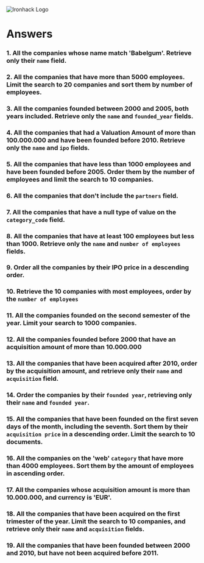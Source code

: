 ![Ironhack Logo](https://i.imgur.com/1QgrNNw.png)

# Answers

### 1. All the companies whose name match 'Babelgum'. Retrieve only their `name` field.

<!-- 
query: { name: { $eq :"Babelgum"}}
projection: { name: 1, _id:0 }
sort: empty
skip: empty
limit: empty
-->

### 2. All the companies that have more than 5000 employees. Limit the search to 20 companies and sort them by **number of employees**.

<!-- 
query: { number_of_employees: {$gt : 5000}}
projection: empty
sort: { number_of_employees: 1}
skip: empty
limit: 20
-->

### 3. All the companies founded between 2000 and 2005, both years included. Retrieve only the `name` and `founded_year` fields.

<!-- 
query: { founded_year: { $gte : 2000 , $lte : 2005 }}
projection: { name: 1, founded_year: 1, _id: 0}
sort: empty
skip: empty
limit: empty
-->

### 4. All the companies that had a Valuation Amount of more than 100.000.000 and have been founded before 2010. Retrieve only the `name` and `ipo` fields.

<!-- 
query: {"ipo.valuation_amount": {$gt : 100000000}, founded_year: {$lt: 2010}}
projection: {"ipo": 1, name: 1, _id: 0}
sort: empty
skip: empty
limit: empty
-->

### 5. All the companies that have less than 1000 employees and have been founded before 2005. Order them by the number of employees and limit the search to 10 companies.

<!-- 
query: {number_of_employees: {$lt : 1000}, founded_year: {$lt: 2005}}
projection: empty
sort: {number_of_employees: 1}
skip: empty
limit: 10
-->

### 6. All the companies that don't include the `partners` field.

<!-- 
query: {partners: {$exists : false}}
projection: empty
sort: empty
skip: empty
limit: empty
-->

### 7. All the companies that have a null type of value on the `category_code` field.

<!-- 
query: {category_code: null}
projection: empty
sort: empty
skip: empty
limit: empty
-->

### 8. All the companies that have at least 100 employees but less than 1000. Retrieve only the `name` and `number of employees` fields.

<!-- 
query: { number_of_employees: {$gte : 100, $lt : 1000}}
projection: {name: 1, number_of_employees: 1, _id:0}
sort: empty
skip: empty
limit: empty
-->

### 9. Order all the companies by their IPO price in a descending order.

<!-- 
query: empty
projection: empty
sort: {"ipo.valuation_amount": -1}
skip: empty
limit: empty
-->

### 10. Retrieve the 10 companies with most employees, order by the `number of employees`

<!-- 
query: empty
projection: empty
sort: {number_of_employees: -1}
skip: empty
limit: 10
-->

### 11. All the companies founded on the second semester of the year. Limit your search to 1000 companies.

<!-- 
query: {founded_month: {$gt : 6}}
projection: empty
sort: empty
skip: empty
limit: 1000
-->

### 12. All the companies founded before 2000 that have an acquisition amount of more than 10.000.000

<!-- 
query: {founded_year: {$lt : 2000}, "acquisitions.price_amount" : {$gt : 10000000} }
projection: empty
sort: empty
skip: empty
limit: empty
-->

### 13. All the companies that have been acquired after 2010, order by the acquisition amount, and retrieve only their `name` and `acquisition` field.

<!-- 
query: {"acquisitions.acquired_year" : {$gt : 2010} }
projection: {name: 1, acquisition: 1, _id:0}
sort: {"acquisitions.price_amount": 1}
skip: empty
limit: empty
-->

### 14. Order the companies by their `founded year`, retrieving only their `name` and `founded year`.

<!-- 
query: empty
projection: {name: 1, founded_year:1, _id:0}
sort: {founded_year: 1}
skip: empty
limit: empty
-->

### 15. All the companies that have been founded on the first seven days of the month, including the seventh. Sort them by their `acquisition price` in a descending order. Limit the search to 10 documents.

<!-- 
query: {founded_day: {$lte : 7}}
projection: empty
sort: {"acquisition.price_amount": -1}
skip: empty
limit: 10
-->

### 16. All the companies on the 'web' `category` that have more than 4000 employees. Sort them by the amount of employees in ascending order.

<!-- 
query: {category_code: {$eq : "web"}, number_of_employees: {$gt : 4000}}
projection: empty
sort: {number_of_employees: 1}
skip: empty
limit: empty
-->

### 17. All the companies whose acquisition amount is more than 10.000.000, and currency is 'EUR'.

<!-- 
query: {"acquisition.price_amount": {$gt : 10000000}, "acquisition.price_currency_code": {$eq : "EUR"}}
projection: empty
sort: empty
skip: empty
limit: empty
-->

### 18. All the companies that have been acquired on the first trimester of the year. Limit the search to 10 companies, and retrieve only their `name` and `acquisition` fields.

<!-- 
query: {"acquisition.acquired_month": {$lte : 4}}
projection: {name: 1, acquisition: 1, _id: 0}
sort: empty
skip: empty
limit: 10
-->

### 19. All the companies that have been founded between 2000 and 2010, but have not been acquired before 2011.

<!-- 
query: {founded_year: {$gte : 2000, $lte : 2010}, "acquisition.acquired_year": {$gte : 2011}}
projection: empty
sort: empty
skip: empty
limit: empty
-->
